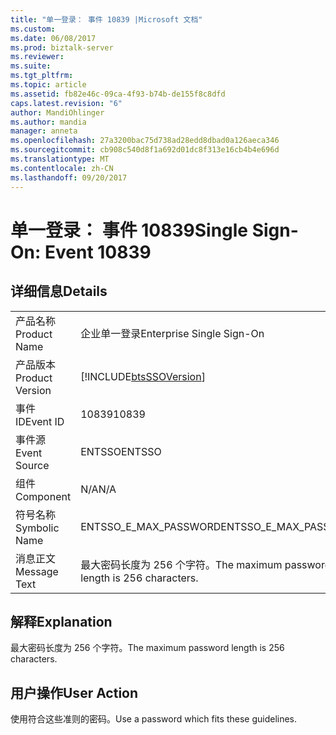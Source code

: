 ```yaml
---
title: "单一登录： 事件 10839 |Microsoft 文档"
ms.custom: 
ms.date: 06/08/2017
ms.prod: biztalk-server
ms.reviewer: 
ms.suite: 
ms.tgt_pltfrm: 
ms.topic: article
ms.assetid: fb82e46c-09ca-4f93-b74b-de155f8c8dfd
caps.latest.revision: "6"
author: MandiOhlinger
ms.author: mandia
manager: anneta
ms.openlocfilehash: 27a3200bac75d738ad28edd8dbad0a126aeca346
ms.sourcegitcommit: cb908c540d8f1a692d01dc8f313e16cb4b4e696d
ms.translationtype: MT
ms.contentlocale: zh-CN
ms.lasthandoff: 09/20/2017
---
```

# <a name="single-sign-on-event-10839"></a><span data-ttu-id="7543d-102">单一登录： 事件 10839</span><span class="sxs-lookup"><span data-stu-id="7543d-102">Single Sign-On: Event 10839</span></span>
## <a name="details"></a><span data-ttu-id="7543d-103">详细信息</span><span class="sxs-lookup"><span data-stu-id="7543d-103">Details</span></span>  
  
|||  
|-|-|  
|<span data-ttu-id="7543d-104">产品名称</span><span class="sxs-lookup"><span data-stu-id="7543d-104">Product Name</span></span>|<span data-ttu-id="7543d-105">企业单一登录</span><span class="sxs-lookup"><span data-stu-id="7543d-105">Enterprise Single Sign-On</span></span>|  
|<span data-ttu-id="7543d-106">产品版本</span><span class="sxs-lookup"><span data-stu-id="7543d-106">Product Version</span></span>|[!INCLUDE[btsSSOVersion](../includes/btsssoversion-md.md)]|  
|<span data-ttu-id="7543d-107">事件 ID</span><span class="sxs-lookup"><span data-stu-id="7543d-107">Event ID</span></span>|<span data-ttu-id="7543d-108">10839</span><span class="sxs-lookup"><span data-stu-id="7543d-108">10839</span></span>|  
|<span data-ttu-id="7543d-109">事件源</span><span class="sxs-lookup"><span data-stu-id="7543d-109">Event Source</span></span>|<span data-ttu-id="7543d-110">ENTSSO</span><span class="sxs-lookup"><span data-stu-id="7543d-110">ENTSSO</span></span>|  
|<span data-ttu-id="7543d-111">组件</span><span class="sxs-lookup"><span data-stu-id="7543d-111">Component</span></span>|<span data-ttu-id="7543d-112">N/A</span><span class="sxs-lookup"><span data-stu-id="7543d-112">N/A</span></span>|  
|<span data-ttu-id="7543d-113">符号名称</span><span class="sxs-lookup"><span data-stu-id="7543d-113">Symbolic Name</span></span>|<span data-ttu-id="7543d-114">ENTSSO_E_MAX_PASSWORD</span><span class="sxs-lookup"><span data-stu-id="7543d-114">ENTSSO_E_MAX_PASSWORD</span></span>|  
|<span data-ttu-id="7543d-115">消息正文</span><span class="sxs-lookup"><span data-stu-id="7543d-115">Message Text</span></span>|<span data-ttu-id="7543d-116">最大密码长度为 256 个字符。</span><span class="sxs-lookup"><span data-stu-id="7543d-116">The maximum password length is 256 characters.</span></span>|  
  
## <a name="explanation"></a><span data-ttu-id="7543d-117">解释</span><span class="sxs-lookup"><span data-stu-id="7543d-117">Explanation</span></span>  
 <span data-ttu-id="7543d-118">最大密码长度为 256 个字符。</span><span class="sxs-lookup"><span data-stu-id="7543d-118">The maximum password length is 256 characters.</span></span>  
  
## <a name="user-action"></a><span data-ttu-id="7543d-119">用户操作</span><span class="sxs-lookup"><span data-stu-id="7543d-119">User Action</span></span>  
 <span data-ttu-id="7543d-120">使用符合这些准则的密码。</span><span class="sxs-lookup"><span data-stu-id="7543d-120">Use a password which fits these guidelines.</span></span>